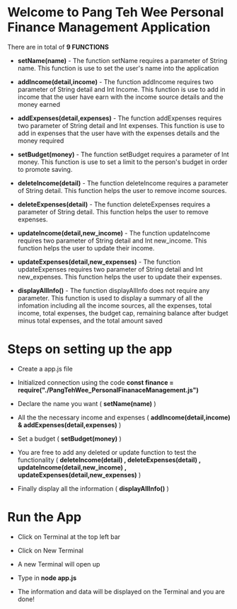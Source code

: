 # Welcome to Pang Teh Wee Personal Finance Management Application

There are in total of **9 FUNCTIONS**

* **setName(name)** - The function setName requires a parameter of String name. This function is use to set the user's name into the application

* **addIncome(detail,income)** - The function addIncome requires two parameter of String detail and Int Income. This function is use to add in income that the user have earn with the income source details and the money earned

* **addExpenses(detail,expenses)** - The function addExpenses requires two parameter of String detail and Int expenses. This function is use to add in expenses that the user have with the expenses details and the money required

* **setBudget(money)** - The function setBudget requires a parameter of Int money. This function is use to set a limit to the person's budget in order to promote saving. 

* **deleteIncome(detail)** - The function deleteIncome requires a parameter of String detail. This function helps the user to remove income sources.

* **deleteExpenses(detail)** - The function deleteExpenses requires a parameter of String detail. This function helps the user to remove expenses.

* **updateIncome(detail,new_income)** - The function updateIncome requires two parameter of String detail and Int new_income. This function helps the user to update their income. 

* **updateExpenses(detail,new_expenses)** - The function updateExpenses requires two parameter of String detail and Int new_expenses. This function helps the user to update their expenses. 

* **displayAllInfo()** - The function displayAllInfo does not require any parameter. This function is used to display a summary of all the infomation including all the income sources, all the expenses, total income, total expenses, the budget cap, remaining balance after budget minus total expenses, and the total amount saved

# Steps on setting up the app
* Create a app.js file

* Initialized connection using the code 
**const finance = require("./PangTehWee_PersonalFinanaceManagement.js")**

* Declare the name you want ( **setName(name)** )

* All the the necessary income and expenses ( **addIncome(detail,income) & addExpenses(detail,expenses)** )

* Set a budget ( **setBudget(money)** )

* You are free to add any deleted or update function to test the functionality ( **deleteIncome(detail) , deleteExpenses(detail) , updateIncome(detail,new_income) , updateExpenses(detail,new_expenses)** )

* Finally display all the information ( **displayAllInfo()** )

# Run the App

* Click on Terminal at the top left bar

* Click on New Terminal

* A new Terminal will open up

* Type in **node app.js**

* The information and data will be displayed on the Terminal and you are done!